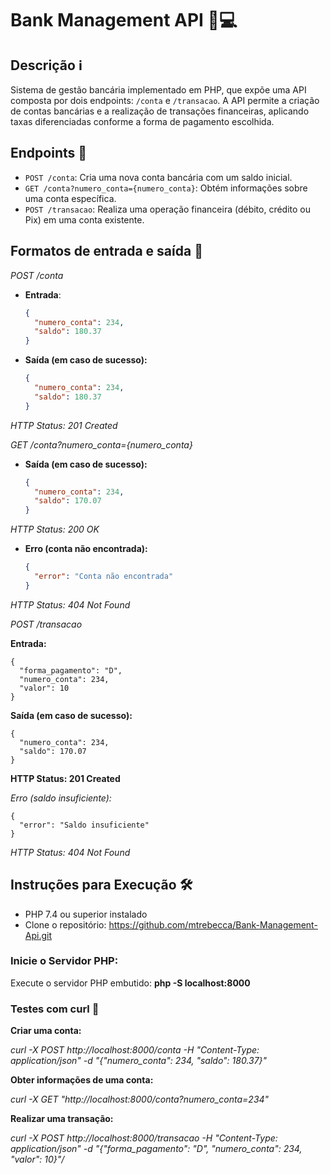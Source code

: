 # Bank Management API 🏦💻

## Descrição ℹ️

Sistema de gestão bancária implementado em PHP, que expõe uma API composta por dois endpoints: `/conta` e `/transacao`. A API permite a criação de contas bancárias e a realização de transações financeiras, aplicando taxas diferenciadas conforme a forma de pagamento escolhida.

## Endpoints 🚀

- `POST /conta`: Cria uma nova conta bancária com um saldo inicial.
- `GET /conta?numero_conta={numero_conta}`: Obtém informações sobre uma conta específica.
- `POST /transacao`: Realiza uma operação financeira (débito, crédito ou Pix) em uma conta existente.

## Formatos de entrada e saída 📝


*POST /conta*

- **Entrada**:
  ```json
  {
    "numero_conta": 234,
    "saldo": 180.37
  }

- **Saída (em caso de sucesso):**
    ```json
    {
      "numero_conta": 234,
      "saldo": 180.37
    }

*HTTP Status: 201 Created*

*GET /conta?numero_conta={numero_conta}*

- **Saída (em caso de sucesso):**
    ```json
    {
      "numero_conta": 234,
      "saldo": 170.07
    }

*HTTP Status: 200 OK*

- **Erro (conta não encontrada):**
    ```json
    {
      "error": "Conta não encontrada"
    }

*HTTP Status: 404 Not Found*

*POST /transacao*

**Entrada:**

    {
      "forma_pagamento": "D",
      "numero_conta": 234,
      "valor": 10
    }

**Saída (em caso de sucesso):**

    {
      "numero_conta": 234,
      "saldo": 170.07
    }

**HTTP Status: 201 Created**

*Erro (saldo insuficiente):*

    {
      "error": "Saldo insuficiente"
    }

*HTTP Status: 404 Not Found*

## Instruções para Execução 🛠️

- PHP 7.4 ou superior instalado
- Clone o repositório: https://github.com/mtrebecca/Bank-Management-Api.git

### Inicie o Servidor PHP:

Execute o servidor PHP embutido: **php -S localhost:8000**

### Testes com curl 🧪 

**Criar uma conta:**

*curl -X POST http://localhost:8000/conta -H "Content-Type: application/json" -d "{\"numero_conta\": 234, \"saldo\": 180.37}"*


**Obter informações de uma conta:**

*curl -X GET "http://localhost:8000/conta?numero_conta=234"*

**Realizar uma transação:**

*curl -X POST http://localhost:8000/transacao -H "Content-Type: application/json" -d "{\"forma_pagamento\": \"D\", \"numero_conta\": 234, \"valor\": 10}"/*
